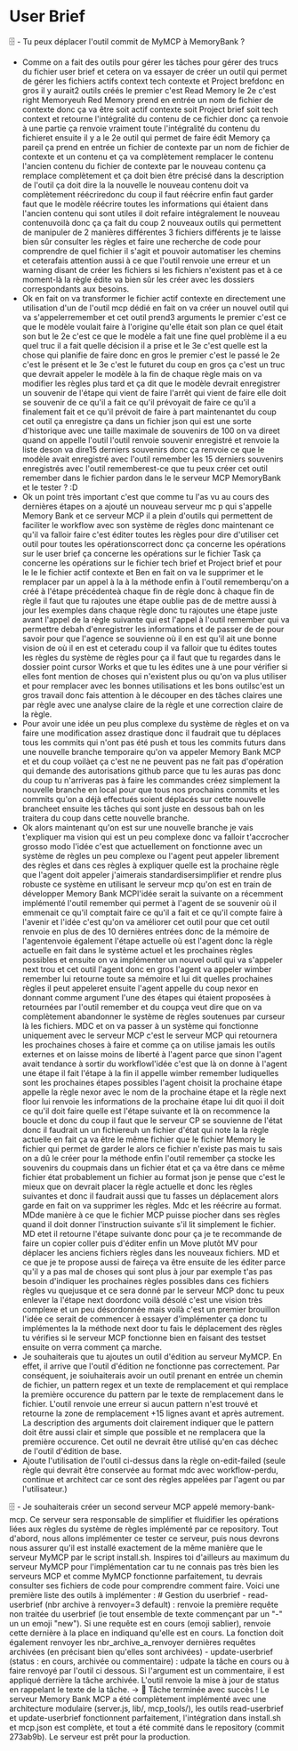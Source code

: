 # User Brief

🗄️ - Tu peux déplacer l'outil commit de MyMCP à MemoryBank ?
- Comme on a fait des outils pour gérer les tâches pour gérer des trucs du fichier user brief et cetera on va essayer de créer un outil qui permet de gérer les fichiers actifs context tech contexte et Project brefdonc en gros il y aurait2 outils créés le premier c'est Read Memory le 2e c'est right Memoryeuh Red Memory prend en entrée un nom de fichier de contexte donc ça va être soit actif contexte soit Project brief soit tech context et retourne l'intégralité du contenu de ce fichier donc ça renvoie à une partie ça renvoie vraiment toute l'intégralité du contenu du fichieret ensuite il y a le 2e outil qui permet de faire édit Memory ça pareil ça prend en entrée un fichier de contexte par un nom de fichier de contexte et un contenu et ça va complètement remplacer le contenu l'ancien contenu du fichier de contexte par le nouveau contenu ça remplace complètement et ça doit bien être précisé dans la description de l'outil ça doit dire la la nouvelle le nouveau contenu doit va complètement réécriredonc du coup il faut réécrire enfin faut garder faut que le modèle réécrire toutes les informations qui étaient dans l'ancien contenu qui sont utiles il doit refaire intégralement le nouveau contenuvoilà donc ça ça fait du coup 2 nouveaux outils qui permettent de manipuler de 2 manières différentes 3 fichiers différents je te laisse bien sûr consulter les règles et faire une recherche de code pour comprendre de quel fichier il s'agit et pouvoir automatiser les chemins et ceterafais attention aussi à ce que l'outil renvoie une erreur et un warning disant de créer les fichiers si les fichiers n'existent pas et à ce moment-là la règle édite va bien sûr les créer avec les dossiers correspondants aux besoins.
- Ok en fait on va transformer le fichier actif contexte en directement une utilisation d'un de l'outil mcp dédié en fait on va créer un nouvel outil qui va s'appelerremember et cet outil prend3 arguments le premier c'est ce que le modèle voulait faire à l'origine qu'elle était son plan ce quel était son but le 2e c'est ce que le modèle a fait une fine quel problème il a eu quel truc il a fait quelle décision il a prise et le 3e c'est quelle est la chose qui planifie de faire donc en gros le premier c'est le passé le 2e c'est le présent et le 3e c'est le futuret du coup en gros ça c'est un truc que devrait appeler le modèle à la fin de chaque règle mais on va modifier les règles plus tard et ça dit que le modèle devrait enregistrer un souvenir de l'étape qui vient de faire l'arrêt qui vient de faire elle doit se souvenir de ce qu'il a fait ce qu'il prévoyait de faire ce qu'il a finalement fait et ce qu'il prévoit de faire à part maintenantet du coup cet outil ça enregistre ça dans un fichier json qui est une sorte d'historique avec une taille maximale de souvenirs de 100 on va direet quand on appelle l'outil l'outil renvoie souvenir enregistré et renvoie la liste deson va dire15 derniers souvenirs donc ça renvoie ce que le modèle avait enregistré avec l'outil remember les 15 derniers souvenirs enregistrés avec l'outil rememberest-ce que tu peux créer cet outil remember dans le fichier pardon dans le le serveur MCP MemoryBank et le tester ? :D
- Ok un point très important c'est que comme tu l'as vu au cours des dernières étapes on a ajouté un nouveau serveur mc p qui s'appelle Memory Bank et ce serveur MCP il a plein d'outils qui permettent de faciliter le workflow avec son système de règles donc maintenant ce qu'il va falloir faire c'est éditer toutes les règles pour dire d'utiliser cet outil pour toutes les opérationscorrect donc ça concerne les opérations sur le user brief ça concerne les opérations sur le fichier Task ça concerne les opérations sur le fichier tech brief et Project brief et pour le le le fichier actif contexte et Ben en fait on va le supprimer et le remplacer par un appel à la à la méthode enfin à l'outil rememberqu'on a créé à l'étape précédenteà chaque fin de règle donc à chaque fin de règle il faut que tu rajoutes une étape oublie pas de de mettre aussi à jour les exemples dans chaque règle donc tu rajoutes une étape juste avant l'appel de la règle suivante qui est l'appel à l'outil remember qui va permettre debah d'enregistrer les informations et de passer de de pour savoir pour que l'agence se souvienne où il en est qu'il ait une bonne vision de où il en est et ceteradu coup il va falloir que tu édites toutes les règles du système de règles pour ça il faut que tu regardes dans le dossier point cursor Works et que tu les édites une à une pour vérifier si elles font mention de choses qui n'existent plus ou qu'on va plus utiliser et pour remplacer avec les bonnes utilisations et les bons outilsc'est un gros travail donc fais attention à le découper en des tâches claires une par règle avec une analyse claire de la règle et une correction claire de la règle.
- Pour avoir une idée un peu plus complexe du système de règles et on va faire une modification assez drastique donc il faudrait que tu déplaces tous les commits qui n'ont pas été push et tous les commits futurs dans une nouvelle branche temporaire qu'on va appeler Memory Bank MCP et et du coup voilàet ça c'est ne ne peuvent pas ne fait pas d'opération qui demande des autorisations github parce que tu les auras pas donc du coup tu n'arriveras pas à faire les commandes créez simplement la nouvelle branche en local pour que tous nos prochains commits et les commits qu'on a déjà effectués soient déplacés sur cette nouvelle brancheet ensuite les tâches qui sont juste en dessous bah on les traitera du coup dans cette nouvelle branche.
- Ok alors maintenant qu'on est sur une nouvelle branche je vais t'expliquer ma vision qui est un peu complexe donc va falloir t'accrocher grosso modo l'idée c'est que actuellement on fonctionne avec un système de règles un peu complexe ou l'agent peut appeler librement des règles et dans ces règles à expliquer quelle est la prochaine règle que l'agent doit appeler j'aimerais standardisersimplifier et rendre plus robuste ce système en utilisant le serveur mcp qu'on est en train de développer Memory Bank MCPl'idée serait la suivante on a récemment implémenté l'outil remember qui permet à l'agent de se souvenir où il emmenait ce qu'il comptait faire ce qu'il a fait et ce qu'il compte faire à l'avenir et l'idée c'est qu'on va améliorer cet outil pour que cet outil renvoie en plus de des 10 dernières entrées donc de la mémoire de l'agentenvoie également l'étape actuelle où est l'agent donc la règle actuelle en fait dans le système actuel et les prochaines règles possibles et ensuite on va implémenter un nouvel outil qui va s'appeler next trou et cet outil l'agent donc en gros l'agent va appeler wimber remember lui retourne toute sa mémoire et lui dit quelles prochaines règles il peut appeleret ensuite l'agent appelle du coup nexor en donnant comme argument l'une des étapes qui étaient proposées à retournées par l'outil remember et du coupça veut dire que on va complètement abandonner le système de règles soutenues par curseur là les fichiers. MDC et on va passer à un système qui fonctionne uniquement avec le serveur MCP c'est le serveur MCP qui retournera les prochaines choses à faire et comme ça on utilise jamais les outils externes et on laisse moins de liberté à l'agent parce que sinon l'agent avait tendance à sortir du workflowl'idée c'est que là on donne à l'agent une étape il fait l'étape à la fin il appelle wimber remember ludiquelles sont les prochaines étapes possibles l'agent choisit la prochaine étape appelle la règle nexor avec le nom de la prochaine étape et la règle next floor lui renvoie les informations de la prochaine étape lui dit quoi il doit ce qu'il doit faire quelle est l'étape suivante et là on recommence la boucle et donc du coup il faut que le serveur CP se souvienne de l'état donc il faudrait un un fichiereuh un fichier d'état qui note la la règle actuelle en fait ça va être le même fichier que le fichier Memory le fichier qui permet de garder le alors ce fichier n'existe pas mais tu sais on a dû le créer pour la méthode enfin l'outil remember ça stocke les souvenirs du coupmais dans un fichier état et ça va être dans ce même fichier état probablement un fichier au format json je pense que c'est le mieux que on devrait placer la règle actuelle et donc les règles suivantes et donc il faudrait aussi que tu fasses un déplacement alors garde en fait on va supprimer les règles. Mdc et les réécrire au format. MDde manière à ce que le fichier MCP puisse piocher dans ses règles quand il doit donner l'instruction suivante s'il lit simplement le fichier. MD etet il retourne l'étape suivante donc pour ça je te recommande de faire un copier coller puis d'éditer enfin un Move plutôt MV pour déplacer les anciens fichiers règles dans les nouveaux fichiers. MD et ce que je te propose aussi de faireça va être ensuite de les éditer parce qu'il y a pas mal de choses qui sont plus à jour par exemple t'as pas besoin d'indiquer les prochaines règles possibles dans ces fichiers règles vu quejusque et ce sera donné par le serveur MCP donc tu peux enlever la l'étape next doordonc voilà désolé c'est une vision très complexe et un peu désordonnée mais voilà c'est un premier brouillon l'idée ce serait de commencer à essayer d'implémenter ça donc tu implémentes la la méthode next door tu fais le déplacement des règles tu vérifies si le serveur MCP fonctionne bien en faisant des testset ensuite on verra comment ça marche.
- Je souhaiterais que tu ajoutes un outil d'édition au serveur MyMCP. En effet, il arrive que l'outil d'édition ne fonctionne pas correctement. Par conséquent, je soiuhaiterais avoir un outil prenant en entrée un chemin de fichier, un pattern regex et un texte de remplacement et qui remplace la première occurence du pattern par le texte de remplacement dans le fichier. L'outil renvoie une erreur si aucun pattern n'est trouvé et retourne la zone de remplacement +15 lignes avant et après autrement. La description des arguments doit clairement indiquer que le pattern doit être aussi clair et simple que possible et ne remplacera que la première occurence. Cet outil ne devrait être utilisé qu'en cas déchec de l'outil d'édition de base.
- Ajoute l'utilisation de l'outil ci-dessus dans la règle on-edit-failed (seule règle qui devrait être conservée au format mdc avec workflow-perdu, continue et architect car ce sont des règles appelées par l'agent ou par l'utilisateur.)

🗄️ - Je souhaiterais créer un second serveur MCP appelé memory-bank-mcp. Ce serveur sera responsable de simplifier et fluidifier les opérations liées aux règles du système de règles implémenté par ce repository. Tout d'abord, nous allons implémenter ce tester ce serveur, puis nous devrons nous assurer qu'il est installé exactement de la même manière que le serveur MyMCP par le script install.sh. Inspires toi d'ailleurs au maximum du serveur MyMCP pour l'implémentation car tu ne connais pas très bien les serveurs MCP et comme MyMCP fonctionne parfaitement, tu devrais consulter ses fichiers de code pour comprendre comment faire. Voici une première liste des outils à implémenter : # Gestion du userbrief - read-userbrief (nbr archive à renvoyer=3 default) : renvoie la première requête non traitée du userbrief (ie tout ensemble de texte commençant par un "-" un un emoji "new"). Si une requête est en cours (emoji sablier), renvoie cette dernière à la place en indiquand qu'elle est en cours. La fonction doit également renvoyer les nbr_archive_a_renvoyer dernières requêtes archivées (en précisant bien qu'elles sont archivées) - update-userbrief (status : en cours, archivée ou commentaire) : udpate la tâche en cours ou à faire renvoyé par l'outil ci dessous. Si l'argument est un commentaire, il est appliqué derrière la tâche archivée. L'outil renvoie la mise à jour de status en rappelant le texte de la tâche. -> 🧠 Tâche terminée avec succès ! Le serveur Memory Bank MCP a été complètement implémenté avec une architecture modulaire (server.js, lib/, mcp_tools/), les outils read-userbrief et update-userbrief fonctionnent parfaitement, l'intégration dans install.sh et mcp.json est complète, et tout a été commité dans le repository (commit 273ab9b). Le serveur est prêt pour la production.
